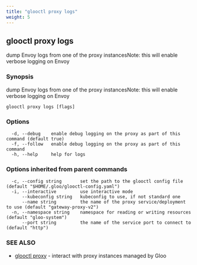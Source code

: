 ```yaml
---
title: "glooctl proxy logs"
weight: 5
---
```

## glooctl proxy logs

dump Envoy logs from one of the proxy instancesNote: this will enable verbose logging on Envoy

### Synopsis

dump Envoy logs from one of the proxy instancesNote: this will enable verbose logging on Envoy

```
glooctl proxy logs [flags]
```

### Options

```
  -d, --debug    enable debug logging on the proxy as part of this command (default true)
  -f, --follow   enable debug logging on the proxy as part of this command
  -h, --help     help for logs
```

### Options inherited from parent commands

```
  -c, --config string       set the path to the glooctl config file (default "$HOME/.gloo/glooctl-config.yaml")
  -i, --interactive         use interactive mode
      --kubeconfig string   kubeconfig to use, if not standard one
      --name string         the name of the proxy service/deployment to use (default "gateway-proxy-v2")
  -n, --namespace string    namespace for reading or writing resources (default "gloo-system")
      --port string         the name of the service port to connect to (default "http")
```

### SEE ALSO

* [glooctl proxy](../glooctl_proxy)	 - interact with proxy instances managed by Gloo

